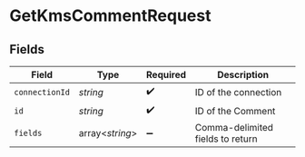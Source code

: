 # GetKmsCommentRequest


## Fields

| Field                            | Type                             | Required                         | Description                      |
| -------------------------------- | -------------------------------- | -------------------------------- | -------------------------------- |
| `connectionId`                   | *string*                         | :heavy_check_mark:               | ID of the connection             |
| `id`                             | *string*                         | :heavy_check_mark:               | ID of the Comment                |
| `fields`                         | array<*string*>                  | :heavy_minus_sign:               | Comma-delimited fields to return |